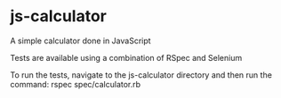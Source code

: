# js-calculator
A simple calculator done in JavaScript

Tests are available using a combination of RSpec and Selenium

To run the tests, navigate to the js-calculator directory and then run the command:
rspec spec/calculator.rb
